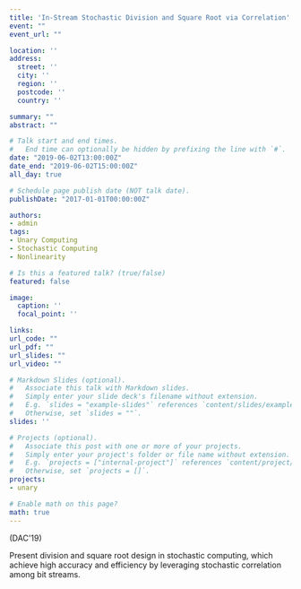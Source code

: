 ```yaml
---
title: 'In-Stream Stochastic Division and Square Root via Correlation'
event: ""
event_url: ""

location: ''
address:
  street: ''
  city: ''
  region: ''
  postcode: ''
  country: ''

summary: ""
abstract: ""

# Talk start and end times.
#   End time can optionally be hidden by prefixing the line with `#`.
date: "2019-06-02T13:00:00Z"
date_end: "2019-06-02T15:00:00Z"
all_day: true

# Schedule page publish date (NOT talk date).
publishDate: "2017-01-01T00:00:00Z"

authors: 
- admin
tags: 
- Unary Computing
- Stochastic Computing
- Nonlinearity

# Is this a featured talk? (true/false)
featured: false

image:
  caption: ''
  focal_point: ''

links:
url_code: ""
url_pdf: ""
url_slides: ""
url_video: ""

# Markdown Slides (optional).
#   Associate this talk with Markdown slides.
#   Simply enter your slide deck's filename without extension.
#   E.g. `slides = "example-slides"` references `content/slides/example-slides.md`.
#   Otherwise, set `slides = ""`.
slides: ''

# Projects (optional).
#   Associate this post with one or more of your projects.
#   Simply enter your project's folder or file name without extension.
#   E.g. `projects = ["internal-project"]` references `content/project/deep-learning/index.md`.
#   Otherwise, set `projects = []`.
projects:
- unary

# Enable math on this page?
math: true
---
```


(DAC'19)

Present division and square root design in stochastic computing, which achieve high accuracy and efficiency by leveraging stochastic correlation among bit streams.